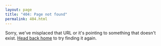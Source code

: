 ```yaml
---
layout: page
title: "404: Page not found"
permalink: 404.html
---
```


Sorry, we've misplaced that URL or it's pointing to something that doesn't exist.
[Head back home](https://github.com/Jean-BaptisteBouvier/Jean-BaptisteBouvier.github.io) to try finding it again.
